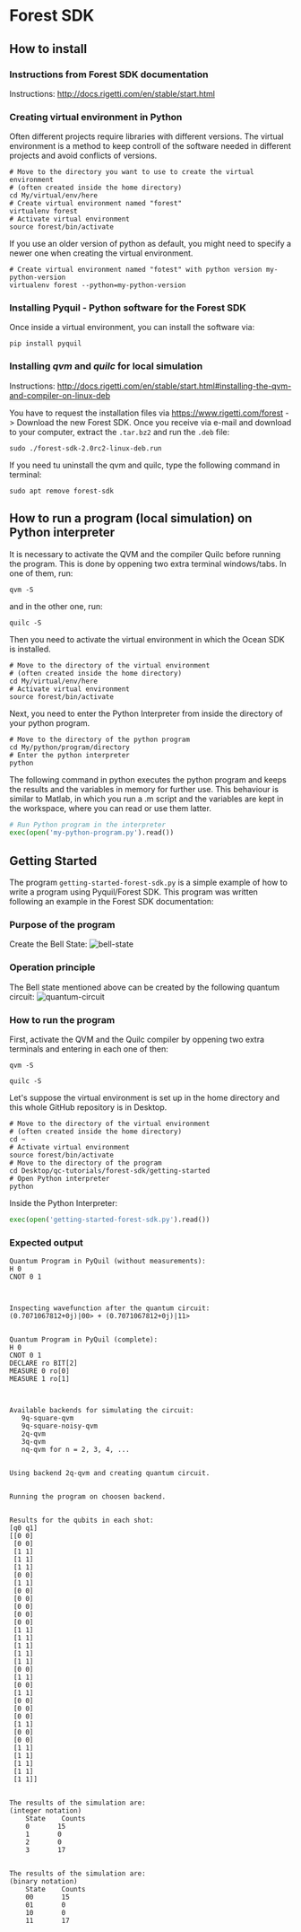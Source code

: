 # Forest SDK

## How to install

### Instructions from Forest SDK documentation

Instructions: http://docs.rigetti.com/en/stable/start.html

### Creating virtual environment in Python
Often different projects require libraries with different versions. The virtual environment is a method to keep controll of the software needed in different projects and avoid conflicts of versions.

```shell
# Move to the directory you want to use to create the virtual environment
# (often created inside the home directory)
cd My/virtual/env/here
# Create virtual environment named "forest"
virtualenv forest
# Activate virtual environment
source forest/bin/activate
```
If you use an older version of python as default, you might need to specify a newer one when creating the virtual environment.
```shell
# Create virtual environment named "fotest" with python version my-python-version
virtualenv forest --python=my-python-version
```

### Installing Pyquil - Python software for the Forest SDK
Once inside a virtual environment, you can install the software via:

```shell
pip install pyquil
```

### Installing *qvm* and *quilc* for local simulation

Instructions: http://docs.rigetti.com/en/stable/start.html#installing-the-qvm-and-compiler-on-linux-deb

You have to request the installation files via https://www.rigetti.com/forest -> Download the new Forest SDK.
Once you receive via e-mail and download to your computer, extract the `.tar.bz2` and run the `.deb` file:
```shell
sudo ./forest-sdk-2.0rc2-linux-deb.run
```

If you need tu uninstall the qvm and quilc, type the following command in terminal:
```shell
sudo apt remove forest-sdk
```

## How to run a program (local simulation) on Python interpreter

It is necessary to activate the QVM and the compiler Quilc before running the program. This is done by oppening two extra terminal windows/tabs. In one of them, run:

```shell
qvm -S
```

and in the other one, run:

```shell
quilc -S
```

Then you need to activate the virtual environment in which the Ocean SDK is installed.

```shell
# Move to the directory of the virtual environment
# (often created inside the home directory)
cd My/virtual/env/here
# Activate virtual environment
source forest/bin/activate
```

Next, you need to enter the Python Interpreter from inside the directory of your python program.

```shell
# Move to the directory of the python program
cd My/python/program/directory
# Enter the python interpreter
python
```

The following command in python executes the python program and keeps the results and the variables in memory for further use. This behaviour is similar to Matlab, in which you run a .m script and the variables are kept in the workspace, where you can read or use them latter. 

```python
# Run Python program in the interpreter
exec(open('my-python-program.py').read())
```

## Getting Started

The program `getting-started-forest-sdk.py` is a simple example of how to write a program using Pyquil/Forest SDK. This program was written following an example in the Forest SDK documentation: 

### Purpose of the program
Create the Bell State:
![bell-state](images/bell-state.png)



### Operation principle 

The Bell state mentioned above can be created by the following quantum circuit:
![quantum-circuit](images/quantum-circuit.png)


### How to run the program

First, activate the QVM and the Quilc compiler by oppening two extra terminals and entering in each one of then:
```shell
qvm -S
```
```shell
quilc -S
```

Let's suppose the virtual environment is set up in the home directory and this whole GitHub repository is in Desktop.
```shell
# Move to the directory of the virtual environment
# (often created inside the home directory)
cd ~
# Activate virtual environment
source forest/bin/activate
# Move to the directory of the program
cd Desktop/qc-tutorials/forest-sdk/getting-started
# Open Python interpreter
python
```

Inside the Python Interpreter:

```python
exec(open('getting-started-forest-sdk.py').read())
```

### Expected output

```
Quantum Program in PyQuil (without measurements):
H 0
CNOT 0 1



Inspecting wavefunction after the quantum circuit:
(0.7071067812+0j)|00> + (0.7071067812+0j)|11>


Quantum Program in PyQuil (complete):
H 0
CNOT 0 1
DECLARE ro BIT[2]
MEASURE 0 ro[0]
MEASURE 1 ro[1]



Available backends for simulating the circuit:
   9q-square-qvm
   9q-square-noisy-qvm
   2q-qvm
   3q-qvm
   nq-qvm for n = 2, 3, 4, ...


Using backend 2q-qvm and creating quantum circuit.


Running the program on choosen backend.


Results for the qubits in each shot:
[q0 q1]
[[0 0]
 [0 0]
 [1 1]
 [1 1]
 [1 1]
 [0 0]
 [1 1]
 [0 0]
 [0 0]
 [0 0]
 [0 0]
 [0 0]
 [1 1]
 [1 1]
 [1 1]
 [1 1]
 [1 1]
 [0 0]
 [1 1]
 [0 0]
 [1 1]
 [0 0]
 [0 0]
 [0 0]
 [1 1]
 [0 0]
 [0 0]
 [1 1]
 [1 1]
 [1 1]
 [1 1]
 [1 1]]


The results of the simulation are:
(integer notation)
    State    Counts
    0       15
    1       0
    2       0
    3       17


The results of the simulation are:
(binary notation)
    State    Counts
    00       15
    01       0
    10       0
    11       17

```



